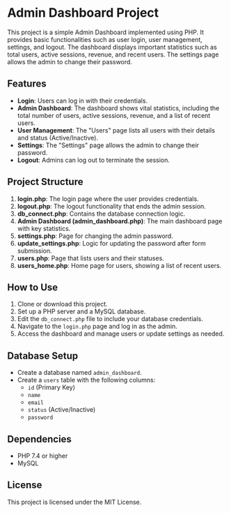 
# Admin Dashboard Project

This project is a simple Admin Dashboard implemented using PHP. It provides basic functionalities such as user login, user management, settings, and logout. The dashboard displays important statistics such as total users, active sessions, revenue, and recent users. The settings page allows the admin to change their password.

## Features

- **Login**: Users can log in with their credentials.
- **Admin Dashboard**: The dashboard shows vital statistics, including the total number of users, active sessions, revenue, and a list of recent users.
- **User Management**: The "Users" page lists all users with their details and status (Active/Inactive).
- **Settings**: The "Settings" page allows the admin to change their password.
- **Logout**: Admins can log out to terminate the session.

## Project Structure

1. **login.php**: The login page where the user provides credentials.
2. **logout.php**: The logout functionality that ends the admin session.
3. **db_connect.php**: Contains the database connection logic.
4. **Admin Dashboard (admin_dashboard.php)**: The main dashboard page with key statistics.
5. **settings.php**: Page for changing the admin password.
6. **update_settings.php**: Logic for updating the password after form submission.
7. **users.php**: Page that lists users and their statuses.
8. **users_home.php**: Home page for users, showing a list of recent users.

## How to Use

1. Clone or download this project.
2. Set up a PHP server and a MySQL database.
3. Edit the `db_connect.php` file to include your database credentials.
4. Navigate to the `login.php` page and log in as the admin.
5. Access the dashboard and manage users or update settings as needed.

## Database Setup

- Create a database named `admin_dashboard`.
- Create a `users` table with the following columns:
  - `id` (Primary Key)
  - `name`
  - `email`
  - `status` (Active/Inactive)
  - `password`

## Dependencies

- PHP 7.4 or higher
- MySQL

## License

This project is licensed under the MIT License.
